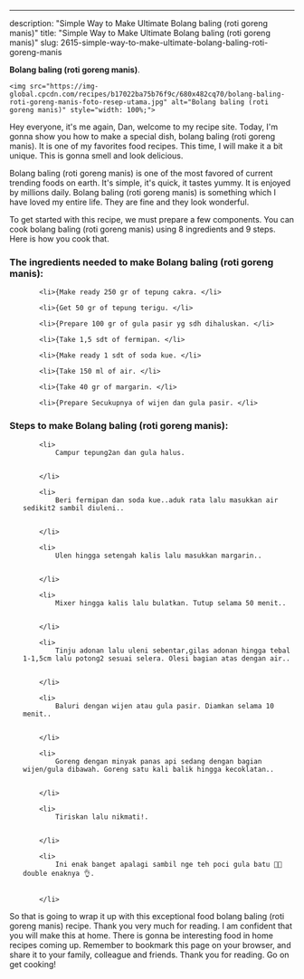 ---
description: "Simple Way to Make Ultimate Bolang baling (roti goreng manis)"
title: "Simple Way to Make Ultimate Bolang baling (roti goreng manis)"
slug: 2615-simple-way-to-make-ultimate-bolang-baling-roti-goreng-manis

<p>
	<strong>Bolang baling (roti goreng manis)</strong>. 
	
</p>
<p>
	
	<img src="https://img-global.cpcdn.com/recipes/b17022ba75b76f9c/680x482cq70/bolang-baling-roti-goreng-manis-foto-resep-utama.jpg" alt="Bolang baling (roti goreng manis)" style="width: 100%;">
	
	
</p>
<p>
	Hey everyone, it's me again, Dan, welcome to my recipe site. Today, I'm gonna show you how to make a special dish, bolang baling (roti goreng manis). It is one of my favorites food recipes. This time, I will make it a bit unique. This is gonna smell and look delicious.
</p>
	
<p>
	Bolang baling (roti goreng manis) is one of the most favored of current trending foods on earth. It's simple, it's quick, it tastes yummy. It is enjoyed by millions daily. Bolang baling (roti goreng manis) is something which I have loved my entire life. They are fine and they look wonderful.
</p>
<p>
	
</p>

<p>
To get started with this recipe, we must prepare a few components. You can cook bolang baling (roti goreng manis) using 8 ingredients and 9 steps. Here is how you cook that.
</p>

<h3>The ingredients needed to make Bolang baling (roti goreng manis):</h3>

<ol>
	
		<li>{Make ready 250 gr of tepung cakra. </li>
	
		<li>{Get 50 gr of tepung terigu. </li>
	
		<li>{Prepare 100 gr of gula pasir yg sdh dihaluskan. </li>
	
		<li>{Take 1,5 sdt of fermipan. </li>
	
		<li>{Make ready 1 sdt of soda kue. </li>
	
		<li>{Take 150 ml of air. </li>
	
		<li>{Take 40 gr of margarin. </li>
	
		<li>{Prepare Secukupnya of wijen dan gula pasir. </li>
	
</ol>
<p>
	
</p>

<h3>Steps to make Bolang baling (roti goreng manis):</h3>

<ol>
	
		<li>
			Campur tepung2an dan gula halus.
			
			
		</li>
	
		<li>
			Beri fermipan dan soda kue..aduk rata lalu masukkan air sedikit2 sambil diuleni..
			
			
		</li>
	
		<li>
			Ulen hingga setengah kalis lalu masukkan margarin..
			
			
		</li>
	
		<li>
			Mixer hingga kalis lalu bulatkan. Tutup selama 50 menit..
			
			
		</li>
	
		<li>
			Tinju adonan lalu uleni sebentar,gilas adonan hingga tebal 1-1,5cm lalu potong2 sesuai selera. Olesi bagian atas dengan air..
			
			
		</li>
	
		<li>
			Baluri dengan wijen atau gula pasir. Diamkan selama 10 menit..
			
			
		</li>
	
		<li>
			Goreng dengan minyak panas api sedang dengan bagian wijen/gula dibawah. Goreng satu kali balik hingga kecoklatan..
			
			
		</li>
	
		<li>
			Tiriskan lalu nikmati!.
			
			
		</li>
	
		<li>
			Ini enak banget apalagi sambil nge teh poci gula batu 🤤🤤 double enaknya 👌.
			
			
		</li>
	
</ol>

<p>
	
</p>

<p>
	So that is going to wrap it up with this exceptional food bolang baling (roti goreng manis) recipe. Thank you very much for reading. I am confident that you will make this at home. There is gonna be interesting food in home recipes coming up. Remember to bookmark this page on your browser, and share it to your family, colleague and friends. Thank you for reading. Go on get cooking!
</p>
